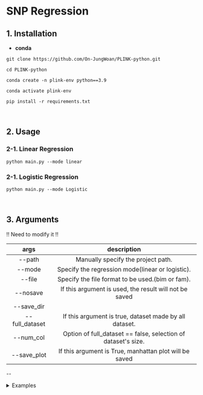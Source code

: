 # SNP Regression
## 1. Installation

- **conda**

```
git clone https://github.com/On-JungWoan/PLINK-python.git

cd PLINK-python

conda create -n plink-env python==3.9

conda activate plink-env

pip install -r requirements.txt
```

<br>

## 2. Usage
### 2-1. Linear Regression

```
python main.py --mode linear
```

### 2-1. Logistic Regression

```
python main.py --mode Logistic
```

<br>

## 3. Arguments

!! Need to modify it !!

args | description
:--: | :--:
--path | Manually specify the project path.
--mode | Specify the regression mode(linear or logistic).
--file | Specify the file format to be used.(bim or fam).
--nosave | If this argument is used, the result will not be saved
--save_dir |
--full_dataset | If this argument is true, dataset made by all dataset. 
--num_col | Option of full_dataset == false, selection of dataset's size.
--save_plot | If this argument is True, manhattan plot will be saved
--

<details>

<summary>Examples</summary>

```
python main.py \
    --path your/prj/path \
    --mode linear (or logistic) \
    --file bim (or fam) \
    --nosave
    --save_plot True \
```

</details>


